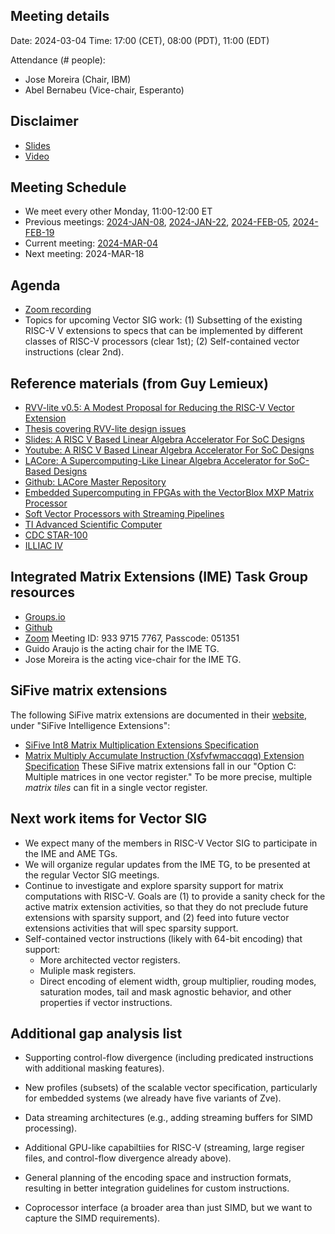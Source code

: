 ## Meeting details

Date: 2024-03-04
Time: 17:00 (CET), 08:00 (PDT), 11:00 (EDT)

Attendance (# people):

- Jose Moreira (Chair, IBM)
- Abel Bernabeu (Vice-chair, Esperanto)

## Disclaimer

- [Slides](https://docs.google.com/presentation/d/1LNhpuNwU54TgwGfcl-Fgf4HUFxCxh0AztPaeqMuRQRw)
- [Video](https://drive.google.com/file/d/1NddUrkHPJukhUo8OeD7uvrWCqRaMt9zx/view)

## Meeting Schedule

- We meet every other Monday, 11:00-12:00 ET
- Previous meetings: [2024-JAN-08](https://github.com/riscv-admin/vector/tree/main/minutes/2024/2024-01-08), [2024-JAN-22](https://github.com/riscv-admin/vector/tree/main/minutes/2024/2024-01-22), [2024-FEB-05](https://github.com/riscv-admin/vector/tree/main/minutes/2024/2024-02-05), [2024-FEB-19](https://github.com/riscv-admin/vector/tree/main/minutes/2024/2024-02-19)
- Current meeting: [2024-MAR-04](https://github.com/riscv-admin/vector/tree/main/minutes/2024/2024-03-04)
- Next meeting: 2024-MAR-18

## Agenda
- [Zoom recording](https://zoom.us/rec/play/XopOIwA8PQmhmlZKBsdwGcJCDmIlWRhPneWZeF3Iz7NJYWbjjkXZWhVr08-Y8J96itRJaeAHq1V2KAk.yaBWVaz33HhBDPSi?canPlayFromShare=true&from=share_recording_detail&startTime=1709568071000&componentName=rec-play&originRequestUrl=https%3A%2F%2Fzoom.us%2Frec%2Fshare%2FaWiioO8piFDu3d27HMeI0gO1WWSGSryuVGwiHxnF73RLd2WKpMow4PPoYzn-h5Wd.tgiiFF-Wht_vMRGj%3FstartTime%3D1709568071000)
- Topics for upcoming Vector SIG work: (1) Subsetting of the existing RISC-V V extensions to specs that can be implemented by different classes of RISC-V processors (clear 1st); (2) Self-contained vector instructions (clear 2nd).

## Reference materials (from Guy Lemieux)
- [RVV-lite v0.5: A Modest Proposal for Reducing the RISC-V Vector Extension](2023_RISC_V_Summit_Europe_RVV_lite___FINAL.pdf)
- [Thesis covering RVV-lite design issues](https://open.library.ubc.ca/soa/cIRcle/collections/ubctheses/24/items/1.0431080)
- [Slides: A RISC V Based Linear Algebra Accelerator For SoC Designs](https://riscv.org/wp-content/uploads/2017/12/Wed1612_linear_algebra_Steffl.pdf)
- [Youtube: A RISC V Based Linear Algebra Accelerator For SoC Designs](https://www.youtube.com/watch?v=Ww5XEVGBsLw)
- [LACore: A Supercomputing-Like Linear Algebra Accelerator for SoC-Based Designs](https://ieeexplore.ieee.org/document/8119202)
- [Github: LACore Master Repository](https://github.com/scale-lab/la-core)
- [Embedded Supercomputing in FPGAs with the VectorBlox MXP Matrix Processor](https://people.ece.ubc.ca/~lemieux/publications/severance-codes2013.pdf)
- [Soft Vector Processors with Streaming Pipelines](https://people.ece.ubc.ca/~lemieux/publications/severance-fpga2014.pdf)
- [TI Advanced Scientific Computer](https://en.wikipedia.org/wiki/TI_Advanced_Scientific_Computer)
- [CDC STAR-100](https://en.wikipedia.org/wiki/CDC_STAR-100)
- [ILLIAC IV](https://en.wikipedia.org/wiki/ILLIAC_IV)

## Integrated Matrix Extensions (IME) Task Group resources
- [Groups.io](https://lists.riscv.org/g/tech-integrated-matrix-extension)
- [Github](https://github.com/riscv-admin/integrated-matrix-extension)
- [Zoom](https://zoom.us/j/93397157767?pwd=UE0vbWJEU0dFSXR4dlp5NGZjaUJJdz09) Meeting ID: 933 9715 7767, Passcode: 051351
- Guido Araujo is the acting chair for the IME TG.
- Jose Moreira is the acting vice-chair for the IME TG.

## SiFive matrix extensions
The following SiFive matrix extensions are documented in their [website](https://www.sifive.com/documentation), under "SiFive Intelligence Extensions":
- [SiFive Int8 Matrix Multiplication Extensions Specification](https://sifive.cdn.prismic.io/sifive/60d5a660-3af0-49a3-a904-d2bbb1a21517_int8-matmul-spec.pdf)
- [Matrix Multiply Accumulate Instruction (Xsfvfwmaccqqq) Extension Specification](https://sifive.cdn.prismic.io/sifive/c391d53e-ffcf-4091-82f6-c37bf3e883ed_xsfvfwmaccqqq-spec.pdf)
These SiFive matrix extensions fall in our "Option C: Multiple matrices in one vector register." To be more precise, multiple *matrix tiles* can fit in a single vector register.

## Next work items for Vector SIG
- We expect many of the members in RISC-V Vector SIG to participate in the IME and AME TGs.
- We will organize regular updates from the IME TG, to be presented at the regular Vector SIG meetings.
- Continue to investigate and explore sparsity support for matrix computations with RISC-V. Goals are (1) to provide a sanity check for the active matrix extension activities, so that they do not preclude future extensions with sparsity support, and (2) feed into future vector extensions activities that will spec sparsity support.
- Self-contained vector instructions (likely with 64-bit encoding) that support:
  - More architected vector registers.
  - Muliple mask registers.
  - Direct encoding of element width, group multiplier, rouding modes, saturation modes, tail and mask agnostic behavior, and other properties if vector instructions.

## Additional gap analysis list

- Supporting control-flow divergence (including predicated instructions with additional masking features).

- New profiles (subsets) of the scalable vector specification, particularly for embedded systems (we already have five variants of Zve).

- Data streaming architectures (e.g., adding streaming buffers for SIMD processing).

- Additional GPU-like capabiltiies for RISC-V (streaming, large regiser files, and control-flow divergence already above).

- General planning of the encoding space and instruction formats, resulting in better integration guidelines for custom instructions.

- Coprocessor interface (a broader area than just SIMD, but we want to capture the SIMD requirements).
